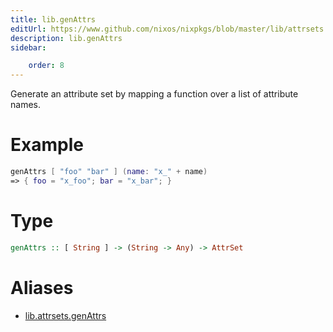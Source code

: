 ```yaml
---
title: lib.genAttrs
editUrl: https://www.github.com/nixos/nixpkgs/blob/master/lib/attrsets.nix#L778C5
description: lib.genAttrs
sidebar:

    order: 8
---
```


Generate an attribute set by mapping a function over a list of
attribute names.

# Example

```nix
genAttrs [ "foo" "bar" ] (name: "x_" + name)
=> { foo = "x_foo"; bar = "x_bar"; }
```

# Type

```haskell
genAttrs :: [ String ] -> (String -> Any) -> AttrSet
```


# Aliases

- [lib.attrsets.genAttrs](./reference/lib/attrsets/lib-attrsets-genAttrs)


